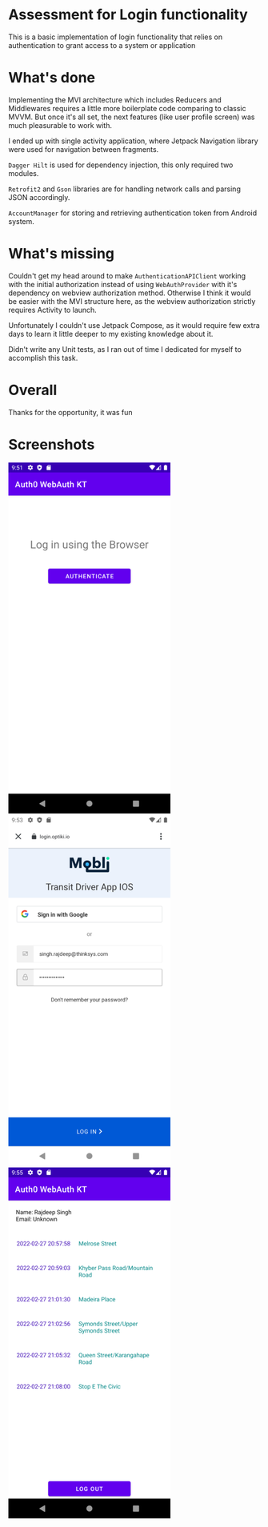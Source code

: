 # Assessment for Login functionality

This is a basic implementation of login functionality that relies on authentication to grant access to a system or application

# What's done

Implementing the MVI architecture which includes Reducers and Middlewares requires a little more
boilerplate code comparing to classic MVVM. But once it's all set, the next features (like user profile screen) was
much pleasurable to work with.

I ended up with single activity application, where Jetpack Navigation library were used for
navigation between fragments.

`Dagger Hilt` is used for dependency injection, this only required two modules.

`Retrofit2` and `Gson` libraries are for handling network calls and parsing JSON accordingly.

`AccountManager` for storing and retrieving authentication token from Android system.

# What's missing

Couldn't get my head around to make `AuthenticationAPIClient` working with the initial authorization
instead of using `WebAuthProvider` with it's dependency on webview authorization method.
Otherwise I think it would be easier with the MVI structure here, as the webview authorization
strictly requires Activity to launch.

Unfortunately I couldn't use Jetpack Compose, as it would require few extra days to learn it little deeper
to my existing knowledge about it.

Didn't write any Unit tests, as I ran out of time I dedicated for myself to accomplish this task.

# Overall

Thanks for the opportunity, it was fun

# Screenshots

![](screenshots/2022-02-28-09-51-47-emulator-5554.png) ![](screenshots/2022-02-28-09-53-10-emulator-5554.png) ![](screenshots/2022-02-28-09-55-09-emulator-5554.png)
